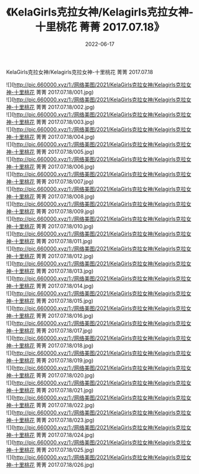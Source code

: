 ﻿---
layout: post
title:  《KelaGirls克拉女神/Kelagirls克拉女神-十里桃花 菁菁 2017.07.18》
date:   2022-06-17
img: http://pic.660000.xyz/1:/网络美图/2021/KelaGirls克拉女神/Kelagirls克拉女神-十里桃花 菁菁 2017.07.18/000.jpg
categories: [美女, 清纯, 唯美]
---

KelaGirls克拉女神/Kelagirls克拉女神-十里桃花 菁菁 2017.07.18

 ![](http://pic.660000.xyz/1:/网络美图/2021/KelaGirls克拉女神/Kelagirls克拉女神-十里桃花 菁菁 2017.07.18/001.jpg) <br>![](http://pic.660000.xyz/1:/网络美图/2021/KelaGirls克拉女神/Kelagirls克拉女神-十里桃花 菁菁 2017.07.18/002.jpg) <br>![](http://pic.660000.xyz/1:/网络美图/2021/KelaGirls克拉女神/Kelagirls克拉女神-十里桃花 菁菁 2017.07.18/003.jpg) <br>![](http://pic.660000.xyz/1:/网络美图/2021/KelaGirls克拉女神/Kelagirls克拉女神-十里桃花 菁菁 2017.07.18/004.jpg) <br>![](http://pic.660000.xyz/1:/网络美图/2021/KelaGirls克拉女神/Kelagirls克拉女神-十里桃花 菁菁 2017.07.18/005.jpg) <br>![](http://pic.660000.xyz/1:/网络美图/2021/KelaGirls克拉女神/Kelagirls克拉女神-十里桃花 菁菁 2017.07.18/006.jpg) <br>![](http://pic.660000.xyz/1:/网络美图/2021/KelaGirls克拉女神/Kelagirls克拉女神-十里桃花 菁菁 2017.07.18/007.jpg) <br>![](http://pic.660000.xyz/1:/网络美图/2021/KelaGirls克拉女神/Kelagirls克拉女神-十里桃花 菁菁 2017.07.18/008.jpg) <br>![](http://pic.660000.xyz/1:/网络美图/2021/KelaGirls克拉女神/Kelagirls克拉女神-十里桃花 菁菁 2017.07.18/009.jpg) <br>![](http://pic.660000.xyz/1:/网络美图/2021/KelaGirls克拉女神/Kelagirls克拉女神-十里桃花 菁菁 2017.07.18/010.jpg) <br>![](http://pic.660000.xyz/1:/网络美图/2021/KelaGirls克拉女神/Kelagirls克拉女神-十里桃花 菁菁 2017.07.18/011.jpg) <br>![](http://pic.660000.xyz/1:/网络美图/2021/KelaGirls克拉女神/Kelagirls克拉女神-十里桃花 菁菁 2017.07.18/012.jpg) <br>![](http://pic.660000.xyz/1:/网络美图/2021/KelaGirls克拉女神/Kelagirls克拉女神-十里桃花 菁菁 2017.07.18/013.jpg) <br>![](http://pic.660000.xyz/1:/网络美图/2021/KelaGirls克拉女神/Kelagirls克拉女神-十里桃花 菁菁 2017.07.18/014.jpg) <br>![](http://pic.660000.xyz/1:/网络美图/2021/KelaGirls克拉女神/Kelagirls克拉女神-十里桃花 菁菁 2017.07.18/015.jpg) <br>![](http://pic.660000.xyz/1:/网络美图/2021/KelaGirls克拉女神/Kelagirls克拉女神-十里桃花 菁菁 2017.07.18/016.jpg) <br>![](http://pic.660000.xyz/1:/网络美图/2021/KelaGirls克拉女神/Kelagirls克拉女神-十里桃花 菁菁 2017.07.18/017.jpg) <br>![](http://pic.660000.xyz/1:/网络美图/2021/KelaGirls克拉女神/Kelagirls克拉女神-十里桃花 菁菁 2017.07.18/018.jpg) <br>![](http://pic.660000.xyz/1:/网络美图/2021/KelaGirls克拉女神/Kelagirls克拉女神-十里桃花 菁菁 2017.07.18/019.jpg) <br>![](http://pic.660000.xyz/1:/网络美图/2021/KelaGirls克拉女神/Kelagirls克拉女神-十里桃花 菁菁 2017.07.18/020.jpg) <br>![](http://pic.660000.xyz/1:/网络美图/2021/KelaGirls克拉女神/Kelagirls克拉女神-十里桃花 菁菁 2017.07.18/021.jpg) <br>![](http://pic.660000.xyz/1:/网络美图/2021/KelaGirls克拉女神/Kelagirls克拉女神-十里桃花 菁菁 2017.07.18/022.jpg) <br>![](http://pic.660000.xyz/1:/网络美图/2021/KelaGirls克拉女神/Kelagirls克拉女神-十里桃花 菁菁 2017.07.18/023.jpg) <br>![](http://pic.660000.xyz/1:/网络美图/2021/KelaGirls克拉女神/Kelagirls克拉女神-十里桃花 菁菁 2017.07.18/024.jpg) <br>![](http://pic.660000.xyz/1:/网络美图/2021/KelaGirls克拉女神/Kelagirls克拉女神-十里桃花 菁菁 2017.07.18/025.jpg) <br>![](http://pic.660000.xyz/1:/网络美图/2021/KelaGirls克拉女神/Kelagirls克拉女神-十里桃花 菁菁 2017.07.18/026.jpg) <br>
